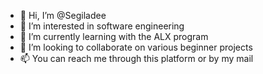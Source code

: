 - 👋 Hi, I’m @Segiladee
- 👀 I’m interested in software engineering
- 🌱 I’m currently learning with the ALX program
- 💞️ I’m looking to collaborate on various beginner projects
- 📫 You can reach me through this platform or by my mail

<!---
Segiladee/Segiladee is a ✨ special ✨ repository because its `README.md` (this file) appears on your GitHub profile.
You can click the Preview link to take a look at your changes.
--->
